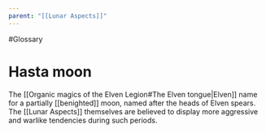 ```yaml
---
parent: "[[Lunar Aspects]]"
---
```

#Glossary 
# Hasta moon

The [[Organic magics of the Elven Legion#The Elven tongue|Elven]] name for a partially [[benighted]] moon, named after the heads of Elven spears. The [[Lunar Aspects]] themselves are believed to display more aggressive and warlike tendencies during such periods.